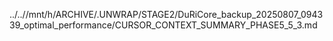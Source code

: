 ../..//mnt/h/ARCHIVE/.UNWRAP/STAGE2/DuRiCore_backup_20250807_094339_optimal_performance/CURSOR_CONTEXT_SUMMARY_PHASE5_5_3.md